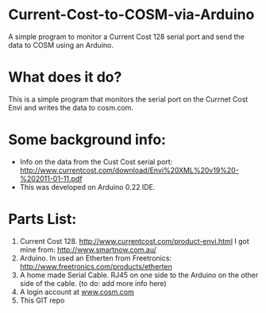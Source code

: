 Current-Cost-to-COSM-via-Arduino
================================

A simple program to monitor a Current Cost 128 serial port and send the data to COSM using an Arduino.

What does it do?
================
This is a simple program that monitors the serial port on the Currnet Cost Envi and writes the data to cosm.com.


Some background info:
=====================
* Info on the data from the Cust Cost serial port: http://www.currentcost.com/download/Envi%20XML%20v19%20-%202011-01-11.pdf
* This was developed on Arduino 0.22 IDE. 

Parts List:
===========
1. Current Cost 128.  http://www.currentcost.com/product-envi.html  I got mine from:  http://www.smartnow.com.au/ 
2. Arduino.  In used an Etherten from Freetronics:  http://www.freetronics.com/products/etherten
3. A home made Serial Cable. RJ45 on one side to the Arduino on the other side of the cable. (to do: add more info here)
4. A login account at www.cosm.com
5. This GIT repo

